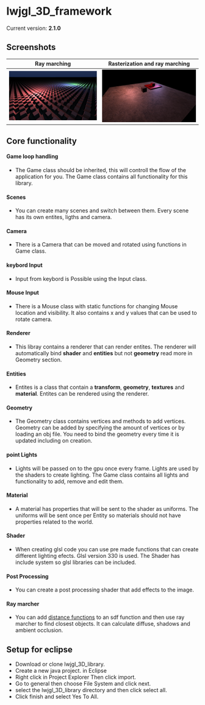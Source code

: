 # lwjgl_3D_framework
Current version: **2.1.0**

## Screenshots
| Ray marching| Rasterization and ray marching| 
| --- | --- |
| <img src="https://github.com/nilspettersson/lwjgl_3D_framework/blob/develop/images/img1.png" width="500"> | <img src="https://github.com/nilspettersson/lwjgl_3D_framework/blob/develop/images/img2.png" width="500"> |


## Core functionality
#### Game loop handling
* The Game class should be inherited, this will controll the flow of the application for you. The Game class contains all functionality for this library.
#### Scenes
* You can create many scenes and switch between them. Every scene has its own entites, ligths and camera.
#### Camera
 * There is a Camera that can be moved and rotated using functions in Game class.
 #### keybord Input
 * Input from keybord is Possible using the Input class.
  #### Mouse Input
 * There is a Mouse class with static functions for changing Mouse location and visibility. It also contains x and y values that can be used to rotate camera.
#### Renderer
 * This libray contains a renderer that can render entites. The renderer will automatically bind **shader** and **entities** but not **geometry** read more in Geometry section.
#### Entities
* Entites is a class that contain a **transform**, **geometry**, **textures** and **material**. Entites can be rendered using the renderer. 
#### Geometry
* The Geometry class contains vertices and methods to add vertices. Geometry can be added by specifying the amount of vertices or by loading an obj file. You need to bind the geometry every time it is updated including on creation. 
#### point Lights
* Lights will be passed on to the gpu once every frame. Lights are used by the shaders to create lighting. The Game class contains all lights and functionality to add, remove and edit them.
#### Material
* A material has properties that will be sent to the shader as uniforms. The uniforms will be sent once per Entity so materials should not have properties related to the world.
#### Shader
* When creating glsl code you can use pre made functions that can create different lighting efects. Glsl version 330 is used. The Shader has include system so glsl libraries can be included.
#### Post Processing
* You can create a post processing shader that add effects to the image.
#### Ray marcher
* You can add [distance functions](https://iquilezles.org/www/articles/distfunctions/distfunctions.htm) to an sdf function and then use ray marcher to find closest objects. It can calculate diffuse, shadows and ambient occlusion.


## Setup for eclipse
* Download or clone lwjgl_3D_library.
* Create a new java project. in Eclipse
* Right click in Project Explorer Then click import.
* Go to general then choose  File System and click next.
* select the lwjgl_3D_library directory and then click select all.
* Click finish and select Yes To All.
